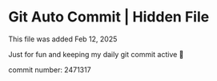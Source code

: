 # Git Auto Commit | Hidden File

This file was added Feb 12, 2025

Just for fun and keeping my daily git commit active 🤪

commit number: 2471317
